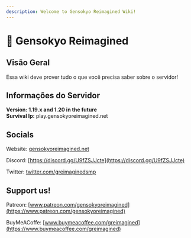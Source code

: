 ```yaml
---
description: Welcome to Gensokyo Reimagined Wiki!
---
```


# 👋 Gensokyo Reimagined

## Visão Geral

Essa wiki deve prover tudo o que você precisa saber sobre o servidor!

## Informações do Servidor

**Version: 1.19.x and 1.20 in the future**<br> **Survival Ip:**
play.gensokyoreimagined.net


## Socials

Website: [gensokyoreimagined.net](https://www.gensokyoreimagined.net/)

Discord: [https://discord.gg/U9fZSJJcte](https://discord.gg/U9fZSJJcte)

Twitter: [twitter.com/greimaginedsmp](https://twitter.com/greimaginedsmp)

## Support us!

Patreon:
[www.patreon.com/gensokyoreimagined](https://www.patreon.com/gensokyoreimagined)

BuyMeACoffe:
[www.buymeacoffee.com/greimagined](https://www.buymeacoffee.com/greimagined)
